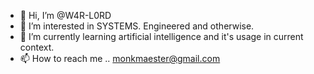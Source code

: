 - 👋 Hi, I’m @W4R-L0RD
- 👀 I’m interested in SYSTEMS. Engineered and otherwise.
- 🌱 I’m currently learning artificial intelligence and it's usage in current context. 
- 📫 How to reach me .. monkmaester@gmail.com

<!---
W4R-L0RD/W4R-L0RD is a ✨ special ✨ repository because its `README.md` (this file) appears on your GitHub profile.
You can click the Preview link to take a look at your changes.
--->
